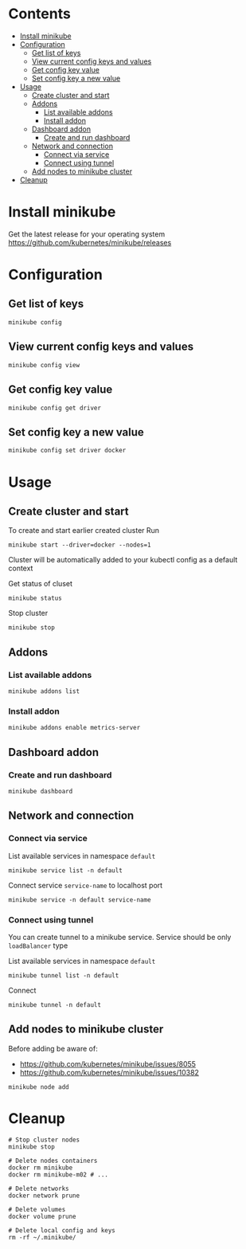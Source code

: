 # Contents

- [Install minikube](#install-minikube)
- [Configuration](#configuration)
  * [Get list of keys](#get-list-of-keys)
  * [View current config keys and values](#view-current-config-keys-and-values)
  * [Get config key value](#get-config-key-value)
  * [Set config key a new value](#set-config-key-a-new-value)
- [Usage](#usage)
  * [Create cluster and start](#create-cluster-and-start)
  * [Addons](#addons)
    + [List available addons](#list-available-addons)
    + [Install addon](#install-addon)
  * [Dashboard addon](#dashboard-addon)
    + [Create and run dashboard](#create-and-run-dashboard)
  * [Network and connection](#network-and-connection)
    + [Connect via service](#connect-via-service)
    + [Connect using tunnel](#connect-using-tunnel)
  * [Add nodes to minikube cluster](#add-nodes-to-minikube-cluster)
- [Cleanup](#cleanup)

# Install minikube

Get the latest release for your operating system
https://github.com/kubernetes/minikube/releases

# Configuration

## Get list of keys

```shell
minikube config
```

## View current config keys and values

```shell
minikube config view
```

## Get config key value

```shell
minikube config get driver
```


## Set config key a new value

```shell
minikube config set driver docker
```

# Usage

## Create cluster and start

To create and start earlier created cluster
Run
```shell
minikube start --driver=docker --nodes=1
```

Cluster will be automatically added to your kubectl config as a default context

Get status of cluset
```shell
minikube status
```

Stop cluster
```shell
minikube stop
```

## Addons

### List available addons

```shell
minikube addons list
```

### Install addon

```shell
minikube addons enable metrics-server
```

## Dashboard addon

### Create and run dashboard 
```shell
minikube dashboard
```

## Network and connection

### Connect via service

List available services in namespace `default`
```shell
minikube service list -n default
```

Connect service `service-name` to localhost port
```shell
minikube service -n default service-name
```

### Connect using tunnel

You can create tunnel to a minikube service.
Service should be only `loadBalancer` type

List available services in namespace `default`
```shell
minikube tunnel list -n default
```

Connect
```shell
minikube tunnel -n default
```

## Add nodes to minikube cluster

Before adding be aware of:
* https://github.com/kubernetes/minikube/issues/8055
* https://github.com/kubernetes/minikube/issues/10382

```shell
minikube node add
```

# Cleanup

```shell
# Stop cluster nodes
minikube stop

# Delete nodes containers 
docker rm minikube
docker rm minikube-m02 # ...

# Delete networks
docker network prune

# Delete volumes
docker volume prune

# Delete local config and keys
rm -rf ~/.minikube/
```
